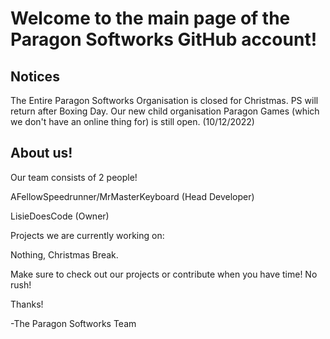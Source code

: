 # Welcome to the main page of the Paragon Softworks GitHub account!

## Notices

The Entire Paragon Softworks Organisation is closed for Christmas. PS will return after Boxing Day.
Our new child organisation Paragon Games (which we don't have an online thing for) is still open. (10/12/2022)

## About us!
Our team consists of 2 people!

AFellowSpeedrunner/MrMasterKeyboard (Head Developer)

LisieDoesCode (Owner)


Projects we are currently working on:

Nothing, Christmas Break.

Make sure to check out our projects or contribute when you have time! No rush!

Thanks!

-The Paragon Softworks Team
